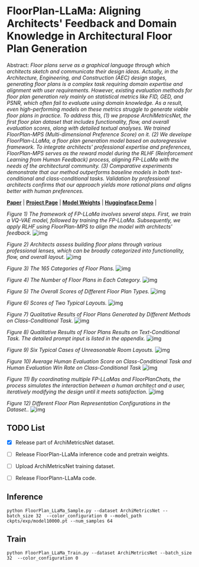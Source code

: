 # FloorPlan-LLaMa: Aligning Architects' Feedback and Domain Knowledge in Architectural Floor Plan Generation
Abstract: *Floor plans serve as a graphical language through which architects sketch and communicate their design ideas. Actually, in the Architecture, Engineering, and Construction (AEC) design stages, generating floor plans is a complex task requiring domain expertise and alignment with user requirements. However, existing evaluation methods for floor plan generation rely mainly on statistical metrics like FID, GED, and PSNR, which often fail to evaluate using domain knowledge. As a result, even high-performing models on these metrics struggle to generate viable floor plans in practice. 
To address this, (1) we propose ArchiMetricsNet, the first floor plan dataset that includes functionality, flow, and overall evaluation scores, along with detailed textual analyses. We trained FloorPlan-MPS (Multi-dimensional Preference Score) on it. (2) We develope FloorPlan-LLaMa, a floor plan generation model based on autoregressive framework. To integrate architects' professional expertise and preferences, FloorPlan-MPS serves as the reward model during the RLHF (Reinforcement Learning from Human Feedback)  process, aligning FP-LLaMa with the needs of the architectural community. 
(3) Comparative experiments demonstrate that our method outperforms baseline models in both text-conditional and class-conditional tasks. Validation by professional architects confirms that our approach yields more rational plans and aligns better with human preferences.*


[**Paper**]() | [**Project Page**]() | [**Model Weights**]() | [**Huggingface Demo**]() |


*Figure 1) The framework of FP-LLaMa involves several steps. First, we train a VQ-VAE model, followed by training the FP-LLaMa. Subsequently, we apply RLHF using FloorPlan-MPS to align the model with architects' feedback.*
![img](assets/1.png)

*Figure 2) Architects assess building floor plans through various professional lenses, which can be broadly categorized into functionality, flow, and overall layout.*
![img](assets/2.png)

*Figure 3) The 165 Categories of Floor Plans.*
![img](assets/3.png)

*Figure 4) The Number of Floor Plans in Each Category.*
![img](assets/4.png)

*Figure 5) The Overall Scores of  Different Floor Plan Types.*
![img](assets/5.png)

*Figure 6) Scores of Two Typical Layouts.*
![img](assets/6.png)

*Figure 7) Qualitative Results of Floor Plans Generated by Different Methods on Class-Conditional Task.*
![img](assets/7.png)

*Figure 8) Qualitative Results of Floor Plans Results on Text-Conditional Task. The detailed prompt input is listed in the appendix.*
![img](assets/8.png)

*Figure 9) Six Typical Cases of Unreasonable Room Layouts.*
![img](assets/9.png)

*Figure 10) Average Human Evaluation Score on Class-Conditional Task and Human Evaluation Win Rate on Class-Conditional Task*
![img](assets/10.png)

*Figure 11) By coordinating multiple FP-LLaMas and FloorPlanChats, the process simulates the interaction between a human architect and a user, iteratively modifying the design until it meets satisfaction.*
![img](assets/11.png)

*Figure 12) Different Floor Plan Representation Configurations in the Dataset..*
![img](assets/12.png)


## TODO List

- [x] Release part of ArchiMetricsNet dataset. 
- [ ] Release FloorPlan-LLaMa inference code and pretrain weights.
- [ ] Upload ArchiMetricsNet training dataset.
- [ ] Release FloorPlann-LLaMa code.



## Inference

```
python FloorPlan_LLaMa_Sample.py --dataset ArchiMetricsNet --batch_size 32  --color_configuration 0 --model_path ckpts/exp/model10000.pt --num_samples 64
```
## Train

```
python FloorPlan_LLaMa_Train.py --dataset ArchiMetricsNet --batch_size 32  --color_configuration 0 
